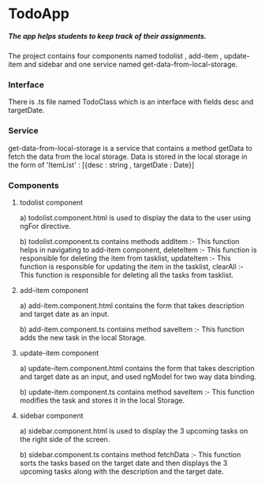 # TodoApp
##### The app helps students to keep track of their assignments.

The project contains four components named todolist , add-item , update-item and sidebar and one service named get-data-from-local-storage.

### Interface
There is .ts file named TodoClass which is an interface with fields desc and targetDate.

### Service
get-data-from-local-storage is a service that contains a method getData to fetch the data from the local storage.
Data is stored in the local storage in the form of 'ItemList' : [{desc : string , targetDate : Date}]

### Components 

1. todolist component

   a) todolist.component.html is used to display the data to the user using ngFor directive.
   
   b) todolist.component.ts contains methods addItem :- This function helps in navigating to add-item component, 
                                             deleteItem :- This function is responsible for deleting the item from tasklist,
                                             updateItem :- This function is responsible for updating the item in the tasklist,
                                             clearAll   :- This function is responsible for deleting all the tasks from tasklist.
                                             
2. add-item component 

    a) add-item.component.html contains the form that takes description and target date as an input.
  
    b) add-item.component.ts contains method saveItem :- This function adds the new task in the local Storage.
  
3. update-item component

    a) update-item.component.html contains the form that takes description and target date as an input, and used ngModel for two way data binding.
  
    b) update-item.component.ts contains method saveItem :- This function modifies the task and stores it in the local Storage.
  
4. sidebar component

    a) sidebar.component.html is used to display the 3 upcoming tasks on the right side of the screen.
  
    b) sidebar.component.ts contains method fetchData :- This function sorts the tasks based on the target date and then displays the 3 upcoming tasks along with 
     the description and the target date. 

                                             

